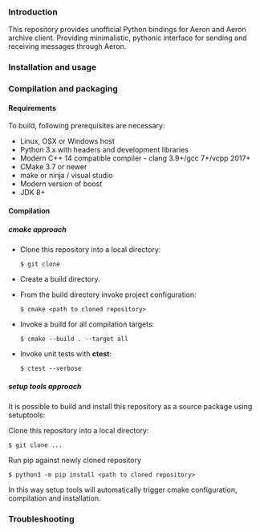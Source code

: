 ### Introduction

This repository provides unofficial Python bindings for Aeron and Aeron archive client. Providing minimalistic, pythonic interface 
for sending and receiving messages through Aeron. 

### Installation and usage



### Compilation and packaging

#### Requirements

To build, following prerequisites are necessary:
* Linux, OSX or Windows host
* Python 3.x with headers and development libraries
* Modern C++ 14 compatible compiler - clang 3.9+/gcc 7+/vcpp 2017+
* CMake 3.7 or newer
* make or ninja / visual studio
* Modern version of boost
* JDK 8+

#### Compilation 

##### cmake approach

* Clone this repository into a local directory:
    ```
    $ git clone 
    ```

* Create a build directory.
* From the build directory invoke project configuration:
    ```
    $ cmake <path to cloned repository>
    ```
* Invoke a build for all compilation targets:
    ```
    $ cmake --build . --target all
    ``` 
* Invoke unit tests with **ctest**:
    ```
    $ ctest --verbose
    ```

##### setup tools approach

It is possible to build and install this repository as a source package using setuptools:

Clone this repository into a local directory:
```
$ git clone ...
```

Run pip against newly cloned repository
```
$ python3 -m pip install <path to cloned repository>
```

In this way setup tools will automatically trigger cmake configuration, compilation and installation.

### Troubleshooting   